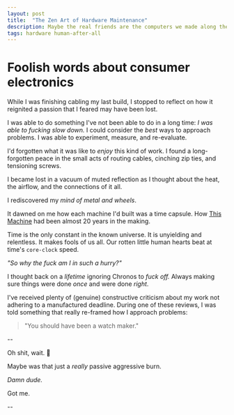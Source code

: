 ```yaml
---
layout: post
title:  "The Zen Art of Hardware Maintenance"
description: Maybe the real friends are the computers we made along the way...?
tags: hardware human-after-all
---
```

# Foolish words about consumer electronics

While I was finishing cabling my last build, I stopped to reflect on how it reignited a passion that I feared may have been lost.

I was able to do something I've not been able to do in a long time: *I was able to fucking slow down.* I could consider the *best* ways to approach problems. I was able to experiment, measure, and re-evaluate.

I'd forgotten what it was like to _enjoy_ this kind of work. I found a long-forgotten peace in the small acts of routing cables, cinching zip ties, and tensioning screws.

I became lost in a vacuum of muted reflection as I thought about the heat, the airflow, and the connections of it all.

I rediscovered my _mind of metal and wheels_.

It dawned on me how each machine I'd built was a time capsule. How [This Machine](/2020/07/23/This-Machine.html) had been almost 20 years in the making.

Time is the only constant in the known universe. It is unyielding and relentless. It makes fools of us all. Our rotten little human hearts beat at time's `core-clock` speed.

_"So why the fuck am I in such a hurry?"_

I thought back on a _lifetime_ ignoring Chronos to _fuck off._ Always making sure things were done _once_ and were done _right_.

I've received plenty of (genuine) constructive criticism about my work not adhering to a manufactured deadline. During one of these reviews, I was told something that really re-framed how I approach problems:

> "You should have been a watch maker."

--

Oh shit, wait. 🤔

Maybe was that just a _really_ passive aggressive burn.

_Damn dude._

Got me.

--
